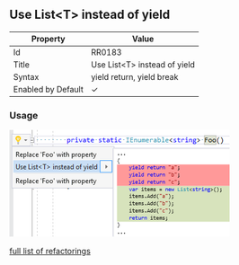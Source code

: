 ## Use List\<T> instead of yield

| Property           | Value                         |
| ------------------ | ----------------------------- |
| Id                 | RR0183                        |
| Title              | Use List\<T> instead of yield |
| Syntax             | yield return, yield break     |
| Enabled by Default | &#x2713;                      |

### Usage

![Use List<T> instead of yield](../../images/refactorings/UseListInsteadOfYield.png)

[full list of refactorings](Refactorings.md)